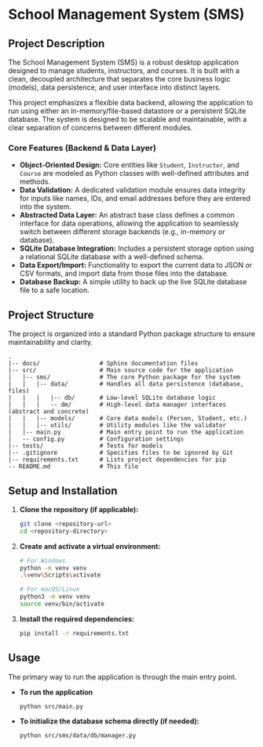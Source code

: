 # School Management System (SMS)

## Project Description

The School Management System (SMS) is a robust desktop application designed to manage students, instructors, and courses. It is built with a clean, decoupled architecture that separates the core business logic (models), data persistence, and user interface into distinct layers.

This project emphasizes a flexible data backend, allowing the application to run using either an in-memory/file-based datastore or a persistent SQLite database. The system is designed to be scalable and maintainable, with a clear separation of concerns between different modules.

### Core Features (Backend & Data Layer)
* **Object-Oriented Design:** Core entities like `Student`, `Instructor`, and `Course` are modeled as Python classes with well-defined attributes and methods.
* **Data Validation:** A dedicated validation module ensures data integrity for inputs like names, IDs, and email addresses before they are entered into the system.
* **Abstracted Data Layer:** An abstract base class defines a common interface for data operations, allowing the application to seamlessly switch between different storage backends (e.g., in-memory or database).
* **SQLite Database Integration:** Includes a persistent storage option using a relational SQLite database with a well-defined schema.
* **Data Export/Import:** Functionality to export the current data to JSON or CSV formats, and import data from those files into the database.
* **Database Backup:** A simple utility to back up the live SQLite database file to a safe location.

## Project Structure

The project is organized into a standard Python package structure to ensure maintainability and clarity.

```
.
|-- docs/                 # Sphinx documentation files
|-- src/                  # Main source code for the application
|   |-- sms/              # The core Python package for the system
|   |   |-- data/         # Handles all data persistence (database, files)
|   |   |   |-- db/       # Low-level SQLite database logic
|   |   |   -- dm/        # High-level data manager interfaces (abstract and concrete)
|   |   |-- models/       # Core data models (Person, Student, etc.) 
|   |   |-- utils/        # Utility modules like the validator 
|   |-- main.py           # Main entry point to run the application
|   -- config.py          # Configuration settings 
|-- tests/                # Tests for models 
|-- .gitignore            # Specifies files to be ignored by Git 
|-- requirements.txt      # Lists project dependencies for pip 
-- README.md              # This file
```

## Setup and Installation

1.  **Clone the repository (if applicable):**
    ```bash
    git clone <repository-url>
    cd <repository-directory>
    ```

2.  **Create and activate a virtual environment:**
    ```bash
    # For Windows
    python -m venv venv
    .\venv\Scripts\activate

    # For macOS/Linux
    python3 -m venv venv
    source venv/bin/activate
    ```

3.  **Install the required dependencies:**
    ```bash
    pip install -r requirements.txt
    ```

## Usage

The primary way to run the application is through the main entry point.

* **To run the application**
    ```bash
    python src/main.py
    ```

* **To initialize the database schema directly (if needed):**
    ```bash
    python src/sms/data/db/manager.py
    ```
